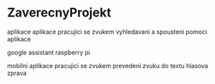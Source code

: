 # ZaverecnyProjekt

aplikace
aplikace pracujici se zvukem
vyhledavani a spousteni pomoci aplikace

google assistant
raspberry pi

mobilni aplikace pracujici se zvukem
prevedeni zvuku do textu
hlasova zprava
